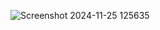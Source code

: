 ![Screenshot 2024-11-25 125635](https://github.com/user-attachments/assets/0b1fbab7-b6f3-4fba-b18f-698208b06fe6)
